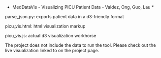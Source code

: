 * MedDataVis - Visualizing PICU Patient Data - Valdez, Ong, Guo, Lau *

parse\_json.py: exports patient data in a d3-friendly format

picu\_vis.html: html visualization markup

picu\_vis.js: actual d3 visualization workhorse

The project does not include the data to run the tool. Please check out the live visualization linked to on the project page.
